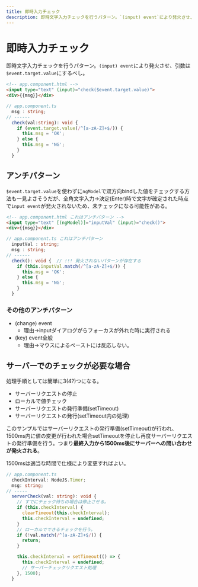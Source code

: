 ```yaml
---
title: 即時入力チェック
description: 即時文字入力チェックを行うパターン。`(input) event`により発火させ、引数は`$event.target.value`にするべし。
---
```


# 即時入力チェック

即時文字入力チェックを行うパターン。`(input) event`により発火させ、引数は`$event.target.value`にするべし。

```html
<!-- app.component.html -->
<input type="text" (input)="check($event.target.value)">
<div>{{msg}}</div>
```

```ts
// app.component.ts
  msg : string;
// ------
  check(val:string): void {
    if (event.target.value(/^[a-zA-Z]+$/)) {
      this.msg = 'OK';
    } else {
      this.msg = 'NG';
    }
  }
```

<google-ads/>

## アンチパターン

`$event.target.value`を使わずに`ngModel`で双方向bindした値をチェックする方法も一見よさそうだが、全角文字入力→決定(Enter)時で文字が確定された時点で`input event`が発火されないため、未チェックになる可能性がある。

```html
<!-- app.component.html これはアンチパターン -->
<input type="text" [(ngModel)]="inputVal" (input)="check()">
<div>{{msg}}</div>
```

```ts
// app.component.ts これはアンチパターン
  inputVal : string;
  msg : string;
// ------
  check(): void {  // !!! 発火されないパターンが存在する
    if (this.inputVal.match(/^[a-zA-Z]+$/)) {
      this.msg = 'OK';
    } else {
      this.msg = 'NG';
    }
  }
```

### その他のアンチパターン

* (change) event
  * 理由→inputダイアログがらフォーカスが外れた時に実行される
* (key) event全般
  * 理由→マウスによるペーストには反応しない。

## サーバーでのチェックが必要な場合

処理手順としては簡単に3(4?)つになる。

* サーバーリクエストの停止
* ローカルで値チェック
* サーバーリクエストの発行準備(setTimeout)
* サーバーリクエストの発行(setTimeout内の処理)

このサンプルではサーバーリクエストの発行準備(setTimeout)が行われ、1500ms内に値の変更が行われた場合setTimeoutを停止し再度サーバーリクエストの発行準備を行う。つまり**最終入力から1500ms後にサーバーへの問い合わせが発火される**。

1500msは適当な時間で仕様により変更すればよい。

```ts
// app.component.ts
  checkInterval: NodeJS.Timer;
  msg: string;
// -----
  serverCheck(val: string): void {
    // すでにチェック待ちの場合は停止させる。
    if (this.checkInterval) {
      clearTimeout(this.checkInterval);
      this.checkInterval = undefined;
    }
    // ローカルでできるチェックを行う。
    if (!val.match(/^[a-zA-Z]+$/)) {
      return;
    }

    this.checkInterval = setTimeout(() => {
      this.checkInterval = undefined;
      // サーバーチェックリクエスト処理
    }, 1500);
  }
```
